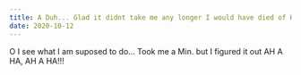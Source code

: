 ```yaml
---
title: A Duh... Glad it didnt take me any longer I would have died of Hunger...
date: 2020-10-12
---
```

O I see what I am suposed to do... Took me a Min. but I figured it out AH A HA, AH A HA!!!
